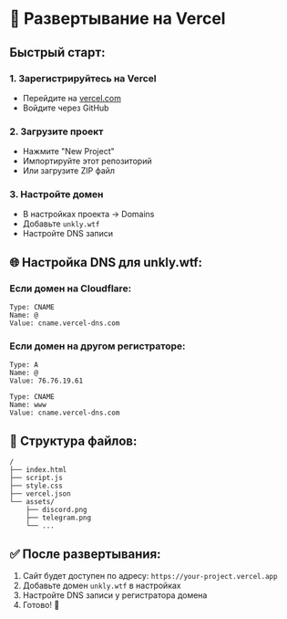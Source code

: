 # 🚀 Развертывание на Vercel

## Быстрый старт:

### 1. Зарегистрируйтесь на Vercel
- Перейдите на [vercel.com](https://vercel.com)
- Войдите через GitHub

### 2. Загрузите проект
- Нажмите "New Project"
- Импортируйте этот репозиторий
- Или загрузите ZIP файл

### 3. Настройте домен
- В настройках проекта → Domains
- Добавьте `unkly.wtf`
- Настройте DNS записи

## 🌐 Настройка DNS для unkly.wtf:

### Если домен на Cloudflare:
```
Type: CNAME
Name: @
Value: cname.vercel-dns.com
```

### Если домен на другом регистраторе:
```
Type: A
Name: @
Value: 76.76.19.61

Type: CNAME  
Name: www
Value: cname.vercel-dns.com
```

## 📁 Структура файлов:
```
/
├── index.html
├── script.js
├── style.css
├── vercel.json
└── assets/
    ├── discord.png
    ├── telegram.png
    └── ...
```

## ✅ После развертывания:
1. Сайт будет доступен по адресу: `https://your-project.vercel.app`
2. Добавьте домен `unkly.wtf` в настройках
3. Настройте DNS записи у регистратора домена
4. Готово! 🎉
